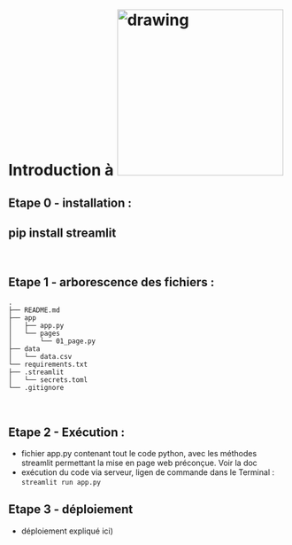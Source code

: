 # Introduction à <img src="https://global.discourse-cdn.com/business7/uploads/streamlit/original/2X/8/8cb5b6c0e1fe4e4ebfd30b769204c0d30c332fec.png" alt="drawing" width="300"/>
## **Etape 0** - installation :
## pip install streamlit
&nbsp;
## **Etape 1** - arborescence des fichiers :
```
.
├── README.md
├── app
│   ├── app.py
│   └── pages
│       └── 01_page.py
├── data
│   └── data.csv
└── requirements.txt
├── .streamlit
│   └── secrets.toml
└── .gitignore
```
&nbsp;

## **Etape 2** - Exécution :
- fichier app.py contenant tout le code python, avec les méthodes streamlit permettant la mise en page web préconçue.
 Voir la <a src='https://docs.streamlit.io/library/cheatsheet'>doc</a>
- exécution du code via serveur, ligen de commande dans le Terminal :
&nbsp;
`streamlit run app.py`
&nbsp;
## **Etape 3** - déploiement
- déploiement expliqué <a src='https://streamlit.io/cloud'>ici</a>)
